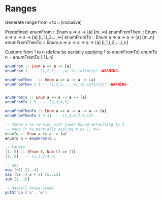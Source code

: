 # Ranges

Generate range from `m` to `n` (inclusive)

Predefined:
enumFrom       :: Enum a => a -> [a]                [m..∞]
enumFromThen   :: Enum a => a -> a -> [a]           [i_1,i_2,...,∞]
enumFromTo     :: Enum a => a -> a -> [a]           [m..n]
enumFromThenTo :: Enum a => a -> a -> a -> [a]      [i_1,i_2,...,i_n]

Custom: from 1 to n (define by partially applying 1 to enumFromTo)
enumTo n = enumFromTo 1     [1..n]

```hs
enumFrom :: Enum a => a -> [a]
enumFrom 1   -- [1,2,3,...,∞] to infinity! <WARNING>

enumFromThen   :: Enum a => a -> a -> [a]
enumFromThen 1 3 -- [1,3,5,...,∞] to infinity! <WARNING>


enumFromTo :: Enum a => a -> a -> [a]
enumFromTo 2 5   -- [2,3,4,5]

enumFromThenTo :: Enum a => a -> a -> a -> [a]
enumFromThenTo 1 3 11  -- [1,3,5,7,9,11]

-- there's no version with lower bound defaulting to 1
-- make it by partially appling m as 1, m=1
enumTo :: Enum a => a -> [a]
enumTo n = enumFromTo 1

-- ranges
[1..5] :: (Enum t, Num t) => [t]
[1..5]   -- [1,2,3,4,5]

-- ops
map (+1) [1..4]
map (\x -> x + 5) [5..15]
sum [1..10]

-- Haskell knows Greek
putStrLn ['α'..'ω']
```
